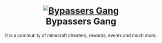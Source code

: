 <h1 align="center">
  <br>
  <a href="https://discord.gg/sbZUQE68nQ"><img src="https://i.ibb.co/mqxRmvM/Screenshot-1.png" alt="Bypassers Gang"></a>
  <br>
  Bypassers Gang
  <br>
</h1>

<p align="center">It is a community of minecraft cheaters, rewards, events and much more.</p>
